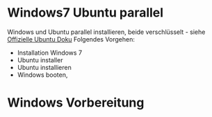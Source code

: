 # Windows7 Ubuntu parallel
Windows und Ubuntu parallel installieren, beide verschlüsselt - siehe [Offizielle Ubuntu Doku](http://wiki.ubuntuusers.de/Archiv/Dualboot_verschl%C3%BCsseln)
Folgendes Vorgehen:

* Installation Windows 7 
* Ubuntu installer
* Ubuntu installieren
* Windows booten, 
# Windows Vorbereitung